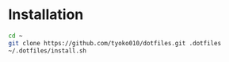# Installation

```bash
cd ~
git clone https://github.com/tyoko010/dotfiles.git .dotfiles
~/.dotfiles/install.sh
```
